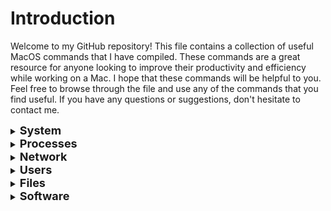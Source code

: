 # Introduction
Welcome to my GitHub repository! This file contains a collection of useful MacOS commands that I have compiled. These commands are a great resource for anyone looking to improve their productivity and efficiency while working on a Mac. I hope that these commands will be helpful to you. Feel free to browse through the file and use any of the commands that you find useful. If you have any questions or suggestions, don't hesitate to contact me.

<details>
<summary><b><font size="+1">System</font></b></summary>
</br>

Retrieve software version information.

``sw_vers``

Retrieve CPU and disk statistics.

``iostat``

Retrieve system information.

``system_profiler SPSoftwareDataType SPHardwareDataType``

Retrieve data types for the system_profiler command.

``system_profiler -listDataTypes``

Retrieve system security information.

``sudo /usr/libexec/mdmclient QuerySecurityInfo``

Retrieve system device information.

``sudo /usr/libexec/mdmclient QueryDeviceInformation``

Shutdown the system now.

``sudo shutdown now``

Restart the system now.

``sudo shutdown -r now``

Restart the system in 10 mins.

``sudo shutdown -r 10``

</details>

<details>
<summary><b><font size="+1">Processes</font></b></summary>
</br>


Retrieve list of processes using the internet.

``lsof -P -i -n | cut -f 1 -d " " | uniq``

</details>

<details>
<summary><b><font size="+1">Network</font></b></summary>
</br>

Retrieve the upload / download speed of the network.

``networkQuality``
</details>

<details>
<summary><b><font size="+1">Users</font></b></summary>
</br>

Run as the root user.

 ``sudo su``

Run in super user mode.

 ``sudo -s``

Retrieve a list of users who have signed in recently.

 ``last``
</details>

<details>
<summary><b><font size="+1">Files</font></b></summary>
</br>

Retrieve size of directories / files.

``du -sh <file>``
</details>

<details>
<summary><b><font size="+1">Software</font></b></summary>
</br>

Check for latest software updates.

``softwareupdate -l``

Install all software updates.

``softwareupdate -iaR``
</details>

